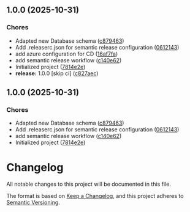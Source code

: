 ## 1.0.0 (2025-10-31)


### Chores

* Adapted new Database schema ([c879463](https://github.com/see-paw/backend/commit/c87946340d4c31d99e2af7949add04b681eec2a3))
* Add .releaserc.json for semantic release configuration ([0612143](https://github.com/see-paw/backend/commit/061214328be536d061a7a084d11a7236eb8417b5))
* add azure configuration for CD ([16af7fa](https://github.com/see-paw/backend/commit/16af7faff12b4bffc584e95a2e91bdb41bff7eac))
* add semantic release workflow ([c140e62](https://github.com/see-paw/backend/commit/c140e62b5d34784c300c03d7cced8db633441fa2))
* Initialized project ([7814e2e](https://github.com/see-paw/backend/commit/7814e2e0f156e1d7ee7c4ef8d928a0fd6ddbf4dc))
* **release:** 1.0.0 [skip ci] ([c827aec](https://github.com/see-paw/backend/commit/c827aec959a09d7302c6167e62fd14430e6d3fec))

## 1.0.0 (2025-10-31)


### Chores

* Adapted new Database schema ([c879463](https://github.com/see-paw/backend/commit/c87946340d4c31d99e2af7949add04b681eec2a3))
* Add .releaserc.json for semantic release configuration ([0612143](https://github.com/see-paw/backend/commit/061214328be536d061a7a084d11a7236eb8417b5))
* add semantic release workflow ([c140e62](https://github.com/see-paw/backend/commit/c140e62b5d34784c300c03d7cced8db633441fa2))
* Initialized project ([7814e2e](https://github.com/see-paw/backend/commit/7814e2e0f156e1d7ee7c4ef8d928a0fd6ddbf4dc))

# Changelog

All notable changes to this project will be documented in this file.

The format is based on [Keep a Changelog](https://keepachangelog.com/en/1.0.0/),
and this project adheres to [Semantic Versioning](https://semver.org/spec/v2.0.0.html).
